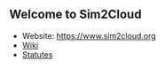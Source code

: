 ## Welcome to Sim2Cloud

- Website: https://www.sim2cloud.org
- [Wiki](https://github.com/sim2cloud/wiki)
- [Statutes](https://github.com/sim2cloud/wiki/blob/main/statutes.md)
  
